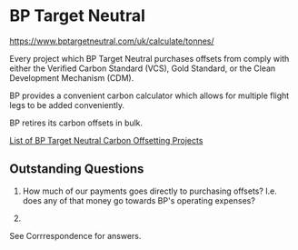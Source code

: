# BP Target Neutral

https://www.bptargetneutral.com/uk/calculate/tonnes/

Every project which BP Target Neutral purchases offsets from comply with either the Verified Carbon Standard (VCS), Gold Standard, or the Clean Development Mechanism (CDM).

BP provides a convenient carbon calculator which allows for multiple flight legs to be added conveniently.

BP retires its carbon offsets in bulk. 

[List of BP Target Neutral Carbon Offsetting Projects](https://www.bptargetneutral.com/uk/how-we-work/our-projects/)

## Outstanding Questions

1. How much of our payments goes directly to purchasing offsets? I.e. does any of that money go towards BP's operating expenses?

2. 


See Corrrespondence for answers.
